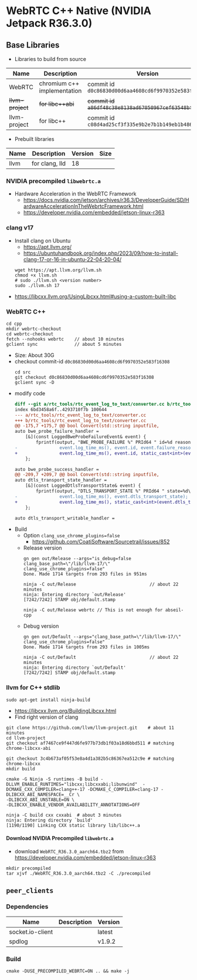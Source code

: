 
# WebRTC C++ Native (NVIDIA Jetpack R36.3.0)

## Base Libraries
* Libraries to build from source

| Name | Description | Version | Size |
| --- | --- | --- | --- |
| WebRTC | chromium c++ implementation | commit id `d0c86830d00d6aa4608cd6f9970352e583f16308` | 22 G |
| ~~llvm-project~~ | ~~for libc++abi~~ | ~~commit id `a86df48c38e8138ad67050967cef63548bffb230`~~ | 4.5 G |
| llvm-project | for libc++ | commit id `c08d4ad25cf3f335e9b2e7b1b149eb1b486868f1` | 4.5 G |

* Prebuilt libraries

| Name | Description | Version | Size |
| --- | --- | --- | --- |
| llvm | for clang, lld | 18 |  |


### NVIDIA precompiled `libwebrtc.a`
* Hardware Acceleration in the WebRTC Framework
  * https://docs.nvidia.com/jetson/archives/r36.3/DeveloperGuide/SD/HardwareAccelerationInTheWebrtcFramework.html
  * https://developer.nvidia.com/embedded/jetson-linux-r363


### clang v17
* Install clang on Ubuntu
  * https://apt.llvm.org/
  * https://ubuntuhandbook.org/index.php/2023/09/how-to-install-clang-17-or-16-in-ubuntu-22-04-20-04/
  ```
  wget https://apt.llvm.org/llvm.sh
  chmod +x llvm.sh
  # sudo ./llvm.sh <version number>
  sudo ./llvm.sh 17

  ```
* https://libcxx.llvm.org/UsingLibcxx.html#using-a-custom-built-libc

### WebRTC C++
```
cd cpp
mkdir webrtc-checkout
cd webrtc-checkout
fetch --nohooks webrtc    // about 10 minutes
gclient sync              // about 5 minutes
```
* Size: About 30G
* checkout commit-id `d0c86830d00d6aa4608cd6f9970352e583f16308`
    ```
    cd src
    git checkout d0c86830d00d6aa4608cd6f9970352e583f16308
    gclient sync -D
    ```
* modify code
    ```diff
    diff --git a/rtc_tools/rtc_event_log_to_text/converter.cc b/rtc_tools/rtc_event_log_to_text/converter.cc
    index 6bd3458a6f..4293710f7b 100644
    --- a/rtc_tools/rtc_event_log_to_text/converter.cc
    +++ b/rtc_tools/rtc_event_log_to_text/converter.cc
    @@ -175,7 +175,7 @@ bool Convert(std::string inputfile,
    auto bwe_probe_failure_handler =
        [&](const LoggedBweProbeFailureEvent& event) {
            fprintf(output, "BWE_PROBE_FAILURE %" PRId64 " id=%d reason=%d\n",
    -                event.log_time_ms(), event.id, event.failure_reason);
    +                event.log_time_ms(), event.id, static_cast<int>(event.failure_reason));
        };

    auto bwe_probe_success_handler =
    @@ -209,7 +209,7 @@ bool Convert(std::string inputfile,
    auto dtls_transport_state_handler =
        [&](const LoggedDtlsTransportState& event) {
            fprintf(output, "DTLS_TRANSPORT_STATE %" PRId64 " state=%d\n",
    -                event.log_time_ms(), event.dtls_transport_state);
    +                event.log_time_ms(), static_cast<int>(event.dtls_transport_state));
        };

    auto dtls_transport_writable_handler =
    ```
* Build
  * Option `clang_use_chrome_plugins=false`
    * https://github.com/CoatiSoftware/Sourcetrail/issues/852
  * Release version
    ```
    gn gen out/Release --args="is_debug=false clang_base_path=\"/lib/llvm-17/\" clang_use_chrome_plugins=false"
    Done. Made 1714 targets from 293 files in 951ms

    ninja -C out/Release                            // about 22 minutes
    ninja: Entering directory `out/Release'
    [7242/7242] STAMP obj/default.stamp
    ```
    ```
    ninja -C out/Release webrtc // This is not enough for abseil-cpp
    ```
  * Debug version
    ```
    gn gen out/Default --args="clang_base_path=\"/lib/llvm-17/\" clang_use_chrome_plugins=false"
    Done. Made 1714 targets from 293 files in 1005ms

    ninja -C out/Default                            // about 22 minutes
    ninja: Entering directory `out/Default'
    [7242/7242] STAMP obj/default.stamp
    ```

### llvm for C++ stdlib
```
sudo apt-get install ninja-build
```
* https://libcxx.llvm.org/BuildingLibcxx.html
* Find right version of clang


```
git clone https://github.com/llvm/llvm-project.git    # about 11 minutes
cd llvm-project
git checkout af7467ce9f447d6fe977b73db1f03a18d6bbd511 # matching chrome-libcxx-abi

git checkout 3c4b673af05f53e8a4d1a382b5c86367ea512c9e # matching chrome-libcxx
mkdir build
```
```
cmake -G Ninja -S runtimes -B build -DLLVM_ENABLE_RUNTIMES="libcxx;libcxxabi;libunwind"  -DCMAKE_CXX_COMPILER=clang++-17 -DCMAKE_C_COMPILER=clang-17 -DLIBCXX_ABI_NAMESPACE=__Cr \
-DLIBCXX_ABI_UNSTABLE=ON \
-DLIBCXX_ENABLE_VENDOR_AVAILABILITY_ANNOTATIONS=OFF
```
```
ninja -C build cxx cxxabi  # about 3 minutes
ninja: Entering directory `build'
[1190/1190] Linking CXX static library lib/libc++.a
```

#### Download NVIDIA Precompiled `libwebrtc.a`
* download `WebRTC_R36.3.0_aarch64.tbz2` from https://developer.nvidia.com/embedded/jetson-linux-r363
```
mkdir precompiled
tar xjvf ./WebRTC_R36.3.0_aarch64.tbz2 -C ./precompiled
```
## `peer_clients`
### Dependencies

| Name | Description | Version |
| --- | --- | --- |
| socket.io-client | | latest |
| spdlog | | v1.9.2|

### Build
```
cmake -DUSE_PRECOMPILED_WEBRTC=ON .. && make -j
```
